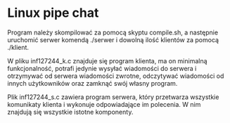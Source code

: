 # Linux pipe chat
Program należy skompilować za pomocą skyptu compile.sh, a następnie uruchomić 
serwer komendą ./serwer i dowolną ilość klientów za pomocą ./klient.

W pliku inf127244_k.c znajduje się program klienta, ma on minimalną funkcjonalność,
potrafi jedynie wysyłać wiadomości do serwera i otrzymywać od serwera wiadomości zwrotne,
odczytywać wiadomości od innych użytkowników oraz zamknąć swój własny program.

Plik inf127244_s.c zawiera program serwera, który przetwarza wszystkie komunikaty klienta
i wykonuje odpowiadające im polecenia. W nim znajdują się wszystkie istotne komponenty.
